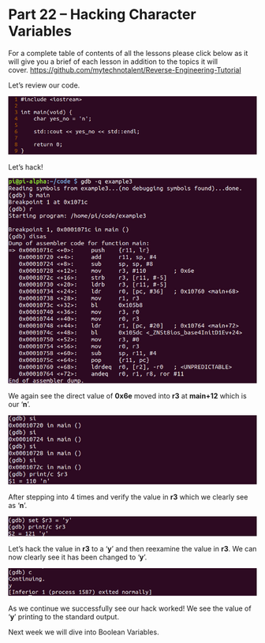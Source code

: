 # Part 22 – Hacking Character Variables

For a complete table of contents of all the lessons please click below as it will give you a brief of each lesson in addition to the topics it will cover.&nbsp;https://github.com/mytechnotalent/Reverse-Engineering-Tutorial

Let’s review our code.

<div class="slate-resizable-image-embed slate-image-embed__resize-full-width"><img src="imgs/35517762.jpg"/></div>

Let’s hack!

<div class="slate-resizable-image-embed slate-image-embed__resize-full-width"><img src="imgs/439384672.jpg"/></div>

We again see the direct value of __0x6e__ moved into __r3__ at __main+12__ which is our ‘__n__’.

<div class="slate-resizable-image-embed slate-image-embed__resize-full-width"><img src="imgs/985016002.jpg"/></div>

After stepping into 4 times and verify the value in __r3__ which we clearly see as ‘__n__’.

<div class="slate-resizable-image-embed slate-image-embed__resize-full-width"><img src="imgs/652109383.jpg"/></div>

Let’s hack the value in __r3__ to a ‘__y__’ and then reexamine the value in __r3__.&nbsp;We can now clearly see it has been changed to ‘__y__’.

<div class="slate-resizable-image-embed slate-image-embed__resize-full-width"><img src="imgs/930082037.jpg"/></div>

As we continue we successfully see our hack worked!&nbsp;We see the value of ‘__y__’ printing to the standard output.

Next week we will dive into Boolean Variables.